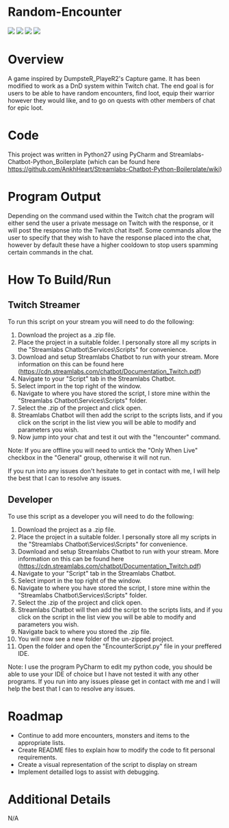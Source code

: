 # Random-Encounter  
![](https://img.shields.io/badge/Code-Python-informational?style=flat&logo=<LOGO_NAME>&logoColor=white&color=2bbc8a)
![](https://img.shields.io/badge/Platform-Twitch.tv-informational?style=flat&logo=<LOGO_NAME>&logoColor=white&color=AB56DC)
![](https://img.shields.io/badge/Program-PyCharm-informational?style=flat&logo=<LOGO_NAME>&logoColor=white&color=2B7CBC)
![](https://img.shields.io/badge/Version-0.3-informational?style=flat&logo=<LOGO_NAME>&logoColor=white&color=E1B445)

# Overview
A game inspired by DumpsteR_PlayeR2's Capture game. It has been modified to work as a DnD system within Twitch chat. The end goal is for users to be able to have random encounters, find loot, equip their warrior however they would like, and to go on quests with other members of chat for epic loot.

# Code
This project was written in Python27 using PyCharm and Streamlabs-Chatbot-Python_Boilerplate (which can be found here https://github.com/AnkhHeart/Streamlabs-Chatbot-Python-Boilerplate/wiki)

# Program Output
Depending on the command used within the Twitch chat the program will either send the user a private message on Twitch with the response, or it will post the response into the Twitch chat itself. Some commands allow the user to specify that they wish to have the response placed into the chat, however by default these have a higher cooldown to stop users spamming certain commands in the chat.

# How To Build/Run
## Twitch Streamer
To run this script on your stream you will need to do the following:
1) Download the project as a .zip file.
2) Place the project in a suitable folder. I personally store all my scripts in the "Streamlabs Chatbot\Services\Scripts" for convenience.
3) Download and setup Streamlabs Chatbot to run with your stream. More information on this can be found here (https://cdn.streamlabs.com/chatbot/Documentation_Twitch.pdf)
4) Navigate to your "Script" tab in the Streamlabs Chatbot.
5) Select import in the top right of the window.
6) Navigate to where you have stored the script, I store mine within the "Streamlabs Chatbot\Services\Scripts" folder.
7) Select the .zip of the project and click open.
8) Streamlabs Chatbot will then add the script to the scripts lists, and if you click on the script in the list view you will be able to modify and parameters you wish.
9) Now jump into your chat and test it out with the "!encounter" command. 

Note: If you are offline you will need to untick the "Only When Live" checkbox in the "General" group, otherwise it will not run.  
  
If you run into any issues don't hesitate to get in contact with me, I will help the best that I can to resolve any issues.

## Developer
To use this script as a developer you will need to do the following:
1) Download the project as a .zip file.
2) Place the project in a suitable folder. I personally store all my scripts in the "Streamlabs Chatbot\Services\Scripts" for convenience.
3) Download and setup Streamlabs Chatbot to run with your stream. More information on this can be found here (https://cdn.streamlabs.com/chatbot/Documentation_Twitch.pdf)
4) Navigate to your "Script" tab in the Streamlabs Chatbot.
5) Select import in the top right of the window.
6) Navigate to where you have stored the script, I store mine within the "Streamlabs Chatbot\Services\Scripts" folder.
7) Select the .zip of the project and click open.
8) Streamlabs Chatbot will then add the script to the scripts lists, and if you click on the script in the list view you will be able to modify and parameters you wish.
9) Navigate back to where you stored the .zip file.
10) You will now see a new folder of the un-zipped project.
11) Open the folder and open the "EncounterScript.py" file in your preffered IDE.

Note: I use the program PyCharm to edit my python code, you should be able to use your IDE of choice but I have not tested it with any other programs. If you run into any issues please get in contact with me and I will help the best that I can to resolve any issues.

# Roadmap
* Continue to add more encounters, monsters and items to the appropriate lists.
* Create README files to explain how to modify the code to fit personal requirements.
* Create a visual representation of the script to display on stream
* Implement detailled logs to assist with debugging.

# Additional Details
N/A
